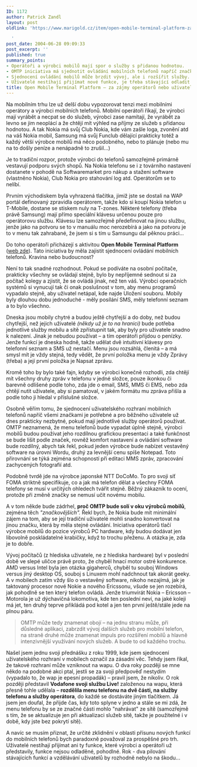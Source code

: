 ```yaml
---
ID: 1172
author: Patrick Zandl
layout: post
oldlink: 'https://www.marigold.cz/item/open-mobile-terminal-platform-za-zajmy-operatoru-nebo-uzivatelu

  '
post_date: 2004-06-28 09:09:33
post_excerpt: ''
published: true
summary_points:
- Operátoři a výrobci mobilů mají spor o služby s přidanou hodnotou.
- OMTP iniciativa má sjednotit ovládání mobilních telefonů napříč značkami.
- Sjednocení ovládání mobilů může brzdit vývoj, ale i rozšířit služby.
- Uživatelé nestíhají přijímat nové funkce, je třeba stávající odladit.
title: Open Mobile Terminal Platform – za zájmy operátorů nebo uživatelů?
---
```


<p>
Na mobilním trhu lze už delší dobu vypozorovat tenzi mezi mobilními operátory a výrobci mobilních telefonů. Mobilní operátoři říkají, že výrobci mají vyrábět a necpat se do služeb, výrobci zase namítají, že vyrábět za levno se jim neoplácí a že chtějí mít výhled na příjmy ze služeb s přidanou hodnotou. A tak Nokia má svůj Club Nokia, kde vám zašle loga, zvonění atd na váš Nokia mobil, Samsung má svůj Funclub dělající prakticky totéž a každý větší výrobce mobilů má něco podobného, nebo to plánuje (nebo mu na to došly peníze a nenápadně to zrušil...)</p>
<p>
Je to tradiční rozpor, protože výrobci do telefonů samozřejmě primárně vestavují podporu svých shopů. Na Nokia telefonu se i z továrního nastavení dostanete v pohodě na Softwaremarket pro nákup a stažení software (vlastněno Nokia), Club Nokia pro stahování log atd. Operátorům se to nelíbí. </p>
<p>
Prvním východiskem byla vyhrazená tlačítka, jimiž jste se dostali na WAP portál definovaný zpravidla operátorem, takže kdo si koupí Nokia telefon u T-Mobile, dostane se stiskem nuly na T-zones. Některé telefony (třeba právě Samsung) mají přímo speciální klávesu určenou pouze pro operátorovu službu. Klávesu lze samozřejmě předefinovat na jinou službu, jenže jako na potvoru se to v manuálu moc nerozebírá a jako na potvoru je to v menu tak zahrabané, že jsem si s tím u Samsungu dal pěknou práci... </p>
<p>
Do toho operátoři přicházejí s aktivitou <strong>Open Mobile Terminal Platform </strong>(<a href="http://www.omtp.org/">web zde</a>). Tato iniciativa by měla zajistit sjednocení ovládání mobilních telefonů. Kravina nebo budoucnost? </p>

<!--more--><p>
Není to tak snadné rozhodnout. Pokud se podíváte na osobní počítače, prakticky všechny se ovládají stejně, bylo by nepříjemné sednout si za počítač kolegy a zjistit, že se ovládá jinak, než ten váš. Výrobci operačních systémů si vynucují tak či onak poslušnost v tom, aby menu programů vypadalo stejně, aby uživatel netápal, kde najde Uložení souboru. Mobily byly dlouhou dobu jednoduché - měly posílání SMS, měly telefonní seznam a to bylo všechno. </p>
<p>
Dneska jsou mobily chytré a budou ještě chytřejší a do doby, než budou chytřejší, než jejich uživatelé <em>(někdy už je to na hranici)</em> bude potřeba jednotlivé služby mobilu a sítě zpřístupnit tak, aby byly pro uživatele snadno k nalezení. Jinak je nebudou používat &#8211; a tím operátoři přijdou o penízky. Jenže funkcí je dneska hodně, takže udělat dvě intuitivní klávesy pro telefonní seznam a SMS už nestačí. Menu jsou rozsáhlá, členitá &#8211; a má smysl mít je vždy stejná, tedy vědět, že první položka menu je vždy Zprávy (třeba) a její první položka je Napsat zprávu. </p>
<p>
Kromě toho by bylo také fajn, kdyby se výrobci konečně rozhodli, zda chtějí mít všechny druhy zpráv v telefonu v jedné složce, pouze ikonkou či barevně odlišené podle toho, zda jde o email, SMS, MMS či EMS, nebo zda chtějí nutit uživatele, aby si pamatoval, v jakém formátu mu zpráva přišla a podle toho ji hledal v příslušné složce. </p>
<p>
Osobně věřím tomu, že sjednocení uživatelského rozhraní mobilních telefonů napříč všemi značkami je potřebné a pro běžného uživatele už dnes prakticky nezbytné, pokud mají jednotlivé služby operátorů používat. OMTP neznamená, že menu telefonů bude vypadat úplně stejně, výrobci mobilů budou používat jeho rozdílnou grafickou presentaci a také funkčnost se bude lišit podle značek, rovněž komfort nastavení a ovládání software bude rozdílný, abych tak řekl, pokud jeden výrobce bude nabízet vestavěný software na úrovni Wordu, druhý za levnější cenu spíše Notepad. Toto přirovnání se týká zejména schopností při editaci MMS zpráv, zpracování zachycených fotografií atd. </p>
<p>
Podobně tvrdě jde na výrobce japonské NTT DoCoMo. To pro svoji síť FOMA striktně specifikuje, co a jak má telefon dělat a všechny FOMA telefony se musí v určitých ohledech tvářit stejně. Běžný zákazník to ocení, protože při změně značky se nemusí učit novému mobilu. </p>
<p>
A v tom někde bude zádrhel, <strong>proč OMTP bude solí v oku výrobců mobilů</strong>, zejména těch <em>&quot;značkovějších&quot;.</em> Řekl bych, že Nokia bude mít minimální zájem na tom, aby se její tradiční uživatelé mohli snadno konvertovat na jinou značku, která by měla stejné ovládání. Iniciativa operátorů tlačí výrobce mobilů do pozice výrobců PC hardware, kdy budou dodávat jen libovolně poskládatelné krabičky, když to trochu přeženu. A otázka je, zda je to dobře. </p>
<p>
Vývoj počítačů (z hlediska uživatele, ne z hlediska hardware) byl v poslední době ve slepé uličce právě proto, že chyběl hnací motor ostré konkurence. AMD versus Intel byla jen otázka gigaherců, chyběl tu souboj Windows versus jiný desktop OS, souboj s Linuxem mohl nadchnout tak akorát geeky. A v mobilech zatím vždy šlo o vestavěný software, nikoho nezajímá, jak je taktovaný procesor nové Nokie a nového Ericssonu, všude se jen rozebírá, jak pohodlně se ten který telefon ovládá. Jenže triumvirát Nokia &#8211; Ericsson &#8211; Motorola je už dýchavičná lokomotiva, kde ten poslední neví, na jaké koleji má jet, ten druhý teprve přikládá pod kotel a jen ten první ještě/stále jede na plnou páru. </p>

<blockquote dir="ltr" style="MARGIN-RIGHT: 0px"><p>
OMTP může tedy znamenat obojí &#8211; na jednu stranu může, při důsledné aplikaci, zabrzdit vývoj dalších služeb pro mobilní telefon, na straně druhé může znamenat impuls pro rozšíření mobilů a hlavně intenzivnější využívání nových služeb. A bude to od každého trochu. </p>
</blockquote>
<p>
Našel jsem jednu svoji přednášku z roku 1999, kde jsem sjednocení uživatelského rozhraní v mobilech označil za zásadní věc. Tehdy jsem říkal, že takové rozhraní může vzniknout na wapu. O dva roky později se mne někdo na podobné akci ptal, jestli se za svoji předpověď nestydím (vypadalo to, že wap je epesní propadák) &#8211; pravil jsem, že nikoliv. O rok později představil <strong>Vodafone svoji službu Live!</strong> založenou na wapu, která přesně tohle udělala &#8211; <strong>rozdělila menu telefonu na dvě části, na služby telefonu a služby operátora</strong>, do každé se dostáváte jiným tlačítkem. Já jsem jen doufal, že přijde čas, kdy toto splyne v jedno a stále se mi zdá, že menu telefonu by se ze značné části mohlo &quot;nahrávat&quot; ze sítě (samozřejmě s tím, že se aktualizuje jen při aktualizaci služeb sítě, takže je použitelné i v době, kdy jste bez pokrytí sítě).</p>
<p>
A navíc se musím přiznat, že určité zklidnění v oblasti přísunu nových funkcí do mobilních telefonů bych paradoxně považoval za prospěšné pro trh. Uživatelé nestíhají přijímat ani ty funkce, které výrobci a operátoři už představily, funkce nejsou odladěné, pohodlné. Rok - dva pilování stávajících funkcí a vzdělávání uživatelů by rozhodně nebylo na škodu... </p>